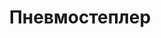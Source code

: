 ---
id: '32'
title: Пневмостеплер 
description: Залог 2000 рублей
price: '200'
order: 32
default_thumbnail_image: images/IMG_20210204_145438_sm.jpg
default_original_image: images/IMG_20210204_145438.jpg
category: content/category/02sad.md
featured: true
layout: product
---